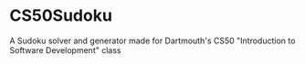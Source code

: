 # CS50Sudoku
A Sudoku solver and generator made for Dartmouth's CS50 "Introduction to Software Development" class
